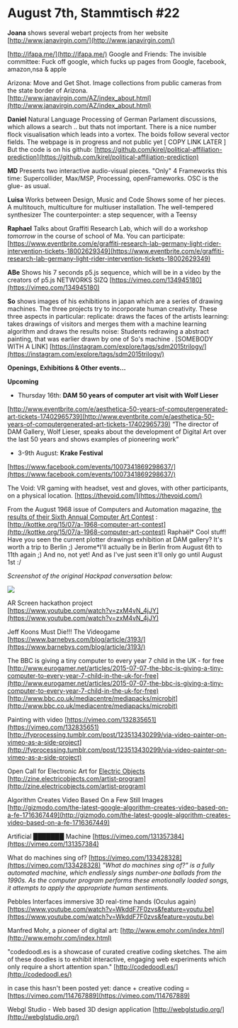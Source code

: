 # **August 7th, Stammtisch #22**

**Joana**
shows several webart projects from her website
[http://www.janavirgin.com/](http://www.janavirgin.com/)

[http://ifapa.me/](http://ifapa.me/)
Google and Friends: The invisible committee: Fuck off google, which fucks up pages from Google, facebook, amazon,nsa & apple

Arizona: Move and Get Shot. Image collections from public cameras from the state border of Arizona.
[http://www.janavirgin.com/AZ/index_about.html](http://www.janavirgin.com/AZ/index_about.html)

**Daniel**
Natural Language Processing of German Parlament discussions, which allows a search .. but thats not important. There is a nice number flock visualisation which leads into a vortex. The boids follow several vector fields.
The webpage is in progress and not public yet [ COPY LINK LATER ]  
But the code is on his github: [https://github.com/kirel/political-affiliation-prediction](https://github.com/kirel/political-affiliation-prediction)

**MD** 
Presents two interactive audio-visual pieces. 
"Only" 4 Frameworks this time: Supercollider, Max/MSP, Processing, openFrameworks. OSC is the glue- as usual. 

**Luisa**
Works between Design, Music and Code
Shows some of her pieces.
A multitouch, multiculture for multiuser installation.
The well-tempered synthesizer
The counterpointer: a step sequencer, with a Teensy

**Raphael**
Talks about Graffiti Research Lab, which will do a workshop *tomorrow* in the course of school of Ma. You can participate: [https://www.eventbrite.com/e/graffiti-research-lab-germany-light-rider-intervention-tickets-18002629349](https://www.eventbrite.com/e/graffiti-research-lab-germany-light-rider-intervention-tickets-18002629349)

**ABe**
Shows his 7 seconds p5.js sequence, which will be in a video by the creators of p5.js
NETWORKS SIZQ [https://vimeo.com/134945180](https://vimeo.com/134945180)

**So**
shows images of his exhibitions in japan which are a series of drawing machines.
The three projects try to incorporate human creativity. These three aspects in particular:
replicate: draws the faces of the artists
learning: takes drawings of visitors and merges them with a machine learning algorithm and draws the results
noise: Students redrawing a abstract painting, that was earlier drawn by one of So's machine .
[SOMEBODY WITH A LINK]
[https://instagram.com/explore/tags/sdm2015trilogy/](https://instagram.com/explore/tags/sdm2015trilogy/)

**Openings, Exhibitions & Other events...**

**Upcoming**

- Thursday 16th: **DAM 50 years of computer art visit with Wolf Lieser**

[http://www.eventbrite.com/e/aesthetica-50-years-of-computergenerated-art-tickets-17402965739](http://www.eventbrite.com/e/aesthetica-50-years-of-computergenerated-art-tickets-17402965739)
“The director of DAM Gallery, Wolf Lieser, speaks about the development of Digital Art over the last 50 years and shows examples of pioneering work”




- 3-9th August: **Krake Festival**

[https://www.facebook.com/events/1007341869298637/](https://www.facebook.com/events/1007341869298637/)


The Void: VR gaming with headset, vest and gloves, with other participants, on a physical location.
[https://thevoid.com/](https://thevoid.com/)

From the August 1968 issue of Computers and Automation magazine, [the results of their Sixth Annual Computer Art Contest](https://archive.org/details/bitsavers_computersA_8817283) : [http://kottke.org/15/07/a-1968-computer-art-contest](http://kottke.org/15/07/a-1968-computer-art-contest)
Raphaël* Cool stuff! Have you seen the current plotter drawings exhibition at DAM gallery? It's worth a trip to Berlin ;)
Jerome*I'll actually be in Berlin from August 6th to 11th again ;) And no, not yet! And as I've just seen it'll only go until August 1st :/

*Screenshot of the original Hackpad conversation below:*

![](https://d2mxuefqeaa7sj.cloudfront.net/s_039437B60E1187F9C871082963DC205ABD2D9B9CE487F1D586F6E4ACCB9A0F32_1463826339243_Capture+decran+2016-05-21+a+12.25.02.jpg)


AR Screen hackathon project   
[https://www.youtube.com/watch?v=zxM4vN_4jJY](https://www.youtube.com/watch?v=zxM4vN_4jJY)

Jeff Koons Must Die!!! The Videogame
[https://www.barnebys.com/blog/article/3193/](https://www.barnebys.com/blog/article/3193/)

The BBC is giving a tiny computer to every year 7 child in the UK - for free
[http://www.eurogamer.net/articles/2015-07-07-the-bbc-is-giving-a-tiny-computer-to-every-year-7-child-in-the-uk-for-free](http://www.eurogamer.net/articles/2015-07-07-the-bbc-is-giving-a-tiny-computer-to-every-year-7-child-in-the-uk-for-free)
[http://www.bbc.co.uk/mediacentre/mediapacks/microbit](http://www.bbc.co.uk/mediacentre/mediapacks/microbit)

Painting with video
[https://vimeo.com/132835651](https://vimeo.com/132835651)
[http://fyprocessing.tumblr.com/post/123513430299/via-video-painter-on-vimeo-as-a-side-project](http://fyprocessing.tumblr.com/post/123513430299/via-video-painter-on-vimeo-as-a-side-project)

Open Call for Electronic Art for [Electric Objects](https://www.electricobjects.com/)
[http://zine.electricobjects.com/artist-program](http://zine.electricobjects.com/artist-program)

Algorithm Creates Video Based On a Few Still Images
[http://gizmodo.com/the-latest-google-algorithm-creates-video-based-on-a-fe-1716367449](http://gizmodo.com/the-latest-google-algorithm-creates-video-based-on-a-fe-1716367449)

Artificial ███████ Machine
[https://vimeo.com/131357384](https://vimeo.com/131357384)

What do machines sing of?
[https://vimeo.com/133428328](https://vimeo.com/133428328)
*"What do machines sing of?" is a fully automated machine, which endlessly sings number-one ballads from the 1990s. As the computer program performs these emotionally loaded songs, it attempts to apply the appropriate human sentiments.*

Pebbles Interfaces immersive 3D real-time hands (Oculus again)
[https://www.youtube.com/watch?v=WkddF7F0zvs&feature=youtu.be](https://www.youtube.com/watch?v=WkddF7F0zvs&feature=youtu.be)

Manfred Mohr, a pioneer of digital art:
[http://www.emohr.com/index.html](http://www.emohr.com/index.html)

"codedoodl.es is a showcase of curated creative coding sketches. The aim of these doodles is to exhibit interactive, engaging web experiments which only require a short attention span." [http://codedoodl.es/](http://codedoodl.es/)

in case this hasn't been posted yet: dance + creative coding = [https://vimeo.com/114767889](https://vimeo.com/114767889)

Webgl Studio - Web based 3D design application
[http://webglstudio.org/](http://webglstudio.org/)


